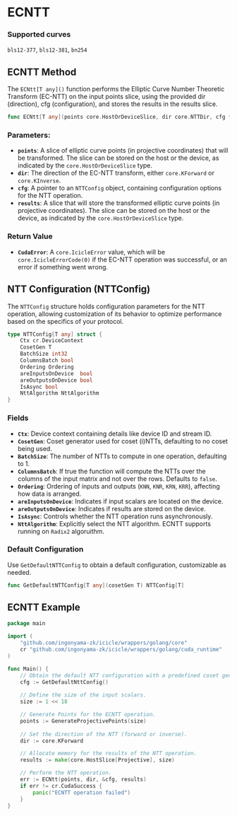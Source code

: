 # ECNTT

### Supported curves

`bls12-377`, `bls12-381`, `bn254`

## ECNTT Method

The `ECNtt[T any]()` function performs the Elliptic Curve Number Theoretic Transform (EC-NTT) on the input points slice, using the provided dir (direction), cfg (configuration), and stores the results in the results slice.

```go
func ECNtt[T any](points core.HostOrDeviceSlice, dir core.NTTDir, cfg *core.NTTConfig[T], results core.HostOrDeviceSlice) core.IcicleError
```

### Parameters:

- **`points`**: A slice of elliptic curve points (in projective coordinates) that will be transformed. The slice can be stored on the host or the device, as indicated by the `core.HostOrDeviceSlice` type.
- **`dir`**: The direction of the EC-NTT transform, either `core.KForward` or `core.KInverse`.
- **`cfg`**: A pointer to an `NTTConfig` object, containing configuration options for the NTT operation.
- **`results`**: A slice that will store the transformed elliptic curve points (in projective coordinates). The slice can be stored on the host or the device, as indicated by the `core.HostOrDeviceSlice` type.


### Return Value

- **`CudaError`**: A `core.IcicleError` value, which will be `core.IcicleErrorCode(0)` if the EC-NTT operation was successful, or an error if something went wrong.

## NTT Configuration (NTTConfig)

The `NTTConfig` structure holds configuration parameters for the NTT operation, allowing customization of its behavior to optimize performance based on the specifics of your protocol.

```go
type NTTConfig[T any] struct {
    Ctx cr.DeviceContext
    CosetGen T
    BatchSize int32
    ColumnsBatch bool
    Ordering Ordering
    areInputsOnDevice  bool
    areOutputsOnDevice bool
    IsAsync bool
    NttAlgorithm NttAlgorithm
}
```

### Fields

- **`Ctx`**: Device context containing details like device ID and stream ID.
- **`CosetGen`**: Coset generator used for coset (i)NTTs, defaulting to no coset being used.
- **`BatchSize`**: The number of NTTs to compute in one operation, defaulting to 1.
- **`ColumnsBatch`**: If true the function will compute the NTTs over the columns of the input matrix and not over the rows. Defaults to `false`.
- **`Ordering`**: Ordering of inputs and outputs (`KNN`, `KNR`, `KRN`, `KRR`), affecting how data is arranged.
- **`areInputsOnDevice`**: Indicates if input scalars are located on the device.
- **`areOutputsOnDevice`**: Indicates if results are stored on the device.
- **`IsAsync`**: Controls whether the NTT operation runs asynchronously.
- **`NttAlgorithm`**: Explicitly select the NTT algorithm. ECNTT supports running on `Radix2` algoruithm.

### Default Configuration

Use `GetDefaultNTTConfig` to obtain a default configuration, customizable as needed.

```go
func GetDefaultNTTConfig[T any](cosetGen T) NTTConfig[T]
```

## ECNTT Example

```go
package main

import (
    "github.com/ingonyama-zk/icicle/wrappers/golang/core"
    cr "github.com/ingonyama-zk/icicle/wrappers/golang/cuda_runtime"
)

func Main() {
    // Obtain the default NTT configuration with a predefined coset generator.
    cfg := GetDefaultNttConfig()
    
    // Define the size of the input scalars.
    size := 1 << 18

    // Generate Points for the ECNTT operation.
    points := GenerateProjectivePoints(size)
    
    // Set the direction of the NTT (forward or inverse).
    dir := core.KForward

    // Allocate memory for the results of the NTT operation.
    results := make(core.HostSlice[Projective], size)

    // Perform the NTT operation.
    err := ECNtt(points, dir, &cfg, results)
    if err != cr.CudaSuccess {
        panic("ECNTT operation failed")
    }
}
```